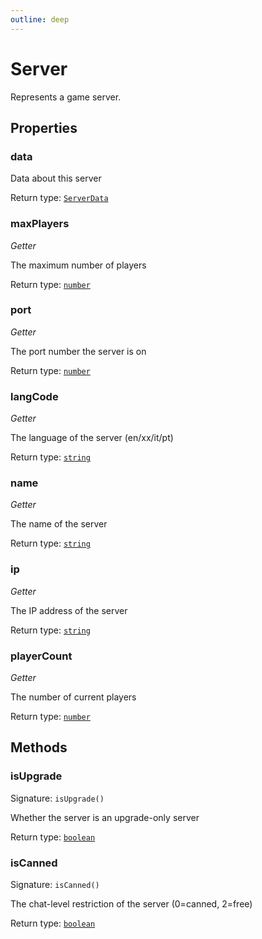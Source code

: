 ```yaml
---
outline: deep
---
```

# Server

Represents a game server.

## Properties

### data
Data about this server


Return type: <code><a href="/api/typedefs/serverdata">ServerData</a></code>

### maxPlayers
*Getter*

The maximum number of players


Return type: <code><a href="https://developer.mozilla.org/en-US/docs/Web/JavaScript/Reference/Global_Objects/Number">number</a></code>

### port
*Getter*

The port number the server is on


Return type: <code><a href="https://developer.mozilla.org/en-US/docs/Web/JavaScript/Reference/Global_Objects/Number">number</a></code>

### langCode
*Getter*

The language of the server (en/xx/it/pt)


Return type: <code><a href="https://developer.mozilla.org/en-US/docs/Web/JavaScript/Reference/Global_Objects/String">string</a></code>

### name
*Getter*

The name of the server


Return type: <code><a href="https://developer.mozilla.org/en-US/docs/Web/JavaScript/Reference/Global_Objects/String">string</a></code>

### ip
*Getter*

The IP address of the server


Return type: <code><a href="https://developer.mozilla.org/en-US/docs/Web/JavaScript/Reference/Global_Objects/String">string</a></code>

### playerCount
*Getter*

The number of current players


Return type: <code><a href="https://developer.mozilla.org/en-US/docs/Web/JavaScript/Reference/Global_Objects/Number">number</a></code>

## Methods

### isUpgrade
Signature: `isUpgrade()`

Whether the server is an upgrade-only server


Return type: <code><a href="https://developer.mozilla.org/en-US/docs/Web/JavaScript/Reference/Global_Objects/Boolean">boolean</a></code>

### isCanned
Signature: `isCanned()`

The chat-level restriction of the server (0=canned, 2=free)


Return type: <code><a href="https://developer.mozilla.org/en-US/docs/Web/JavaScript/Reference/Global_Objects/Boolean">boolean</a></code>